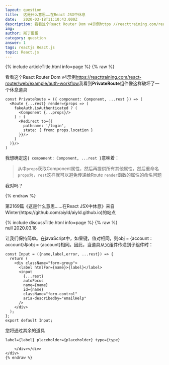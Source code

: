 ```yaml
---
layout: question
title:  这是什么意思……在React JSX中休息
date:   2020-03-18T11:10:43.000Z
description: 看看这个React Router Dom v4示例https //reacttraining.com/react-router/web/example/a...
img: 
author: 斯丁蛋蛋
category: question
answer: 1
tags: reactjs React.js
topic: React.js
---
```

<div class="article-root">
  <div class="article">
    {% include articleTitle.html info=page %}
    {% raw %}
    <div class="article-content"><p><font style="vertical-align: inherit;"><font style="vertical-align: inherit;">看看这个React Router Dom v4示例</font></font><a href="https://reacttraining.com/react-router/web/example/auth-workflow" rel="noreferrer"><font style="vertical-align: inherit;"><font style="vertical-align: inherit;">https://reacttraining.com/react-router/web/example/auth-workflow</font></font></a><font style="vertical-align: inherit;"><font style="vertical-align: inherit;">我看到</font></font><strong><font style="vertical-align: inherit;"><font style="vertical-align: inherit;">PrivateRoute</font></font></strong><font style="vertical-align: inherit;"><font style="vertical-align: inherit;">组件像这样破坏了一个休息道具</font></font></p>

<pre><code>const PrivateRoute = ({ component: Component, ...rest }) =&gt; (<font></font>
  &lt;Route {...rest} render={props =&gt; (<font></font>
    fakeAuth.isAuthenticated ? (<font></font>
      &lt;Component {...props}/&gt;<font></font>
    ) : (<font></font>
      &lt;Redirect to={{<font></font>
        pathname: '/login',<font></font>
        state: { from: props.location }<font></font>
      }}/&gt;<font></font>
    )<font></font>
  )}/&gt;<font></font>
)<font></font>
</code></pre>

<p><font style="vertical-align: inherit;"><font style="vertical-align: inherit;">我想确定这</font></font><code>{ component: Component, ...rest }</code><font style="vertical-align: inherit;"><font style="vertical-align: inherit;">意味着：</font></font></p>

<blockquote>
  <p><font style="vertical-align: inherit;"><font style="vertical-align: inherit;">从中</font></font><code>props</code><font style="vertical-align: inherit;"><font style="vertical-align: inherit;">获取Component属性，然后再提供所有其他属性，然后重命名</font></font><code>props</code><font style="vertical-align: inherit;"><font style="vertical-align: inherit;">为，</font></font><code>rest</code><font style="vertical-align: inherit;"><font style="vertical-align: inherit;">这样就可以避免传递给Route </font></font><code>render</code><font style="vertical-align: inherit;"><font style="vertical-align: inherit;">函数</font><font style="vertical-align: inherit;">的属性的命名问题</font></font></p>
</blockquote>

<p><font style="vertical-align: inherit;"><font style="vertical-align: inherit;">我对吗？</font></font></p></div>
    {% endraw %}
  </div>
  <p class="winter_mark">第2169篇《这是什么意思……在React JSX中休息》来自Winter(https://github.com/aiyld/aiyld.github.io)的站点</p>
  <div class="discuss-wrapper">
    {% include discussTitle.html info=page %}
    {% raw %}
    <div class="discuss-list">
    <div class="discuss-item">
        <div class="discuss-parent">
          <div class="discuss-meta">
            <span class="discuss-user">null</span>
            <span class="discuss-time">2020.03.18</span>
          </div>
          <div class="discuss-comment"><p><font style="vertical-align: inherit;"><font style="vertical-align: inherit;">让我们保持简单。</font><font style="vertical-align: inherit;">在javaScript中，如果键，值对相同，则obj = {account：account}与obj = {account}相同。</font><font style="vertical-align: inherit;">因此，当道具从父组件传递到子组件时：</font></font></p>

<pre><code>const Input = ({name,label,error, ...rest}) =&gt; {<font></font>
  return (<font></font>
    &lt;div className="form-group"&gt;<font></font>
      &lt;label htmlFor={name}&gt;{label}&lt;/label&gt;<font></font>
      &lt;input<font></font>
        {...rest}<font></font>
        autoFocus<font></font>
        name={name}<font></font>
        id={name}<font></font>
        className="form-control"<font></font>
        aria-describedby="emailHelp"<font></font>
      /&gt;<font></font>
    &lt;/div&gt;<font></font>
  );<font></font>
};<font></font>
export default Input;<font></font>
</code></pre>

<p><font style="vertical-align: inherit;"><font style="vertical-align: inherit;">您将通过其余的道具 </font></font></p>

<pre><code>label={label} placeholder={placeholder} type={type}
</code></pre></div>
        </div></div>
    </div>
    {% endraw %}
  </div>
<div>
